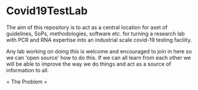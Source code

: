 # Covid19TestLab
The aim of this repository is to act as a central location for aset of guidelines, SoPs, methodologies, software etc. for turning a research lab with PCR and RNA expertise into an industrial scale  covid-19 testing facility.

Any lab working on doing this is welcome and encouraged to join in here so we can 'open source' how to do this. If we can all learn from each other we will be able to improve the way we do things and act as a source of information to all.

= The Problem =

